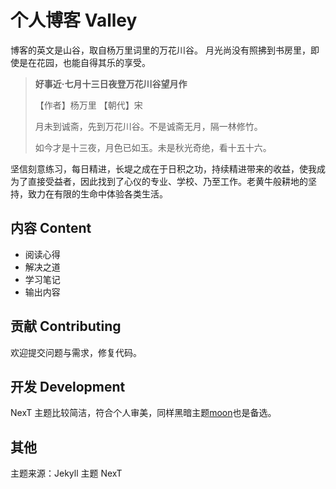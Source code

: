 # 个人博客 Valley

博客的英文是山谷，取自杨万里词里的万花川谷。
月光尚没有照拂到书房里，即使是在花园，也能自得其乐的享受。

> **好事近·七月十三日夜登万花川谷望月作**
>
> 【作者】杨万里 【朝代】宋
>
> 月未到诚斋，先到万花川谷。不是诚斋无月，隔一林修竹。
>
> 如今才是十三夜，月色已如玉。未是秋光奇绝，看十五十六。

 坚信刻意练习，每日精进，长堤之成在于日积之功，持续精进带来的收益，使我成为了直接受益者，因此找到了心仪的专业、学校、乃至工作。老黄牛般耕地的坚持，致力在有限的生命中体验各类生活。


## 内容 Content
- 阅读心得
- 解决之道
- 学习笔记
- 输出内容


## 贡献 Contributing

欢迎提交问题与需求，修复代码。


## 开发 Development

NexT 主题比较简洁，符合个人审美，同样黑暗主题[moon](https://github.com/Tangmissmoon/moon)也是备选。

## 其他

主题来源：Jekyll 主题 NexT